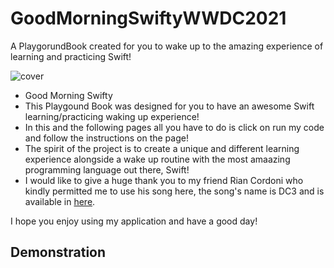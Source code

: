 # GoodMorningSwiftyWWDC2021
A PlaygorundBook created for you to wake up to the amazing experience of learning and practicing Swift!

![cover](https://user-images.githubusercontent.com/37409567/115119196-7eae1b80-9f7d-11eb-9652-fd365149ca3e.png)

- Good Morning Swifty
- This Playgound Book was designed for you to have an awesome Swift learning/practicing waking up experience!
- In this and the following pages all you have to do is click on run my code and follow the instructions on the page!
- The spirit of the project is to create a unique and different learning experience alongside a wake up routine with the most amaazing programming language out there, Swift!
- I would like to give a huge thank you to my friend Rian Cordoni who kindly permitted me to use his song here, the song's name is DC3 and is available in [here](https://soundcloud.com/user-183182855/dc3).

I hope you enjoy using my application and have a good day!

## Demonstration



